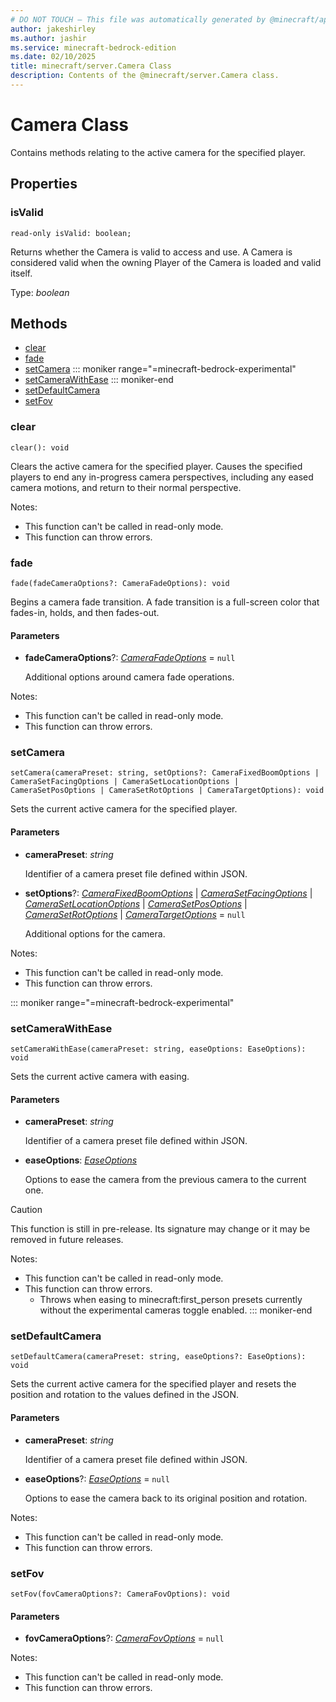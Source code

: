 ```yaml
---
# DO NOT TOUCH — This file was automatically generated by @minecraft/api-docs-generator, to report problems file an issue at https://github.com/Mojang/minecraft-scripting-libraries
author: jakeshirley
ms.author: jashir
ms.service: minecraft-bedrock-edition
ms.date: 02/10/2025
title: minecraft/server.Camera Class
description: Contents of the @minecraft/server.Camera class.
---
```

# Camera Class

Contains methods relating to the active camera for the specified player.

## Properties

### **isValid**
`read-only isValid: boolean;`

Returns whether the Camera is valid to access and use. A Camera is considered valid when the owning Player of the Camera is loaded and valid itself.

Type: *boolean*

## Methods
- [clear](#clear)
- [fade](#fade)
- [setCamera](#setcamera)
::: moniker range="=minecraft-bedrock-experimental"
- [setCameraWithEase](#setcamerawithease)
::: moniker-end
- [setDefaultCamera](#setdefaultcamera)
- [setFov](#setfov)

### **clear**
`
clear(): void
`

Clears the active camera for the specified player. Causes the specified players to end any in-progress camera perspectives, including any eased camera motions, and return to their normal perspective.
  
Notes:
- This function can't be called in read-only mode.
- This function can throw errors.

### **fade**
`
fade(fadeCameraOptions?: CameraFadeOptions): void
`

Begins a camera fade transition. A fade transition is a full-screen color that fades-in, holds, and then fades-out.

#### **Parameters**
- **fadeCameraOptions**?: [*CameraFadeOptions*](CameraFadeOptions.md) = `null`
  
  Additional options around camera fade operations.
  
Notes:
- This function can't be called in read-only mode.
- This function can throw errors.

### **setCamera**
`
setCamera(cameraPreset: string, setOptions?: CameraFixedBoomOptions | CameraSetFacingOptions | CameraSetLocationOptions | CameraSetPosOptions | CameraSetRotOptions | CameraTargetOptions): void
`

Sets the current active camera for the specified player.

#### **Parameters**
- **cameraPreset**: *string*
  
  Identifier of a camera preset file defined within JSON.
- **setOptions**?: [*CameraFixedBoomOptions*](CameraFixedBoomOptions.md) | [*CameraSetFacingOptions*](CameraSetFacingOptions.md) | [*CameraSetLocationOptions*](CameraSetLocationOptions.md) | [*CameraSetPosOptions*](CameraSetPosOptions.md) | [*CameraSetRotOptions*](CameraSetRotOptions.md) | [*CameraTargetOptions*](CameraTargetOptions.md) = `null`
  
  Additional options for the camera.
  
Notes:
- This function can't be called in read-only mode.
- This function can throw errors.

::: moniker range="=minecraft-bedrock-experimental"
### **setCameraWithEase**
`
setCameraWithEase(cameraPreset: string, easeOptions: EaseOptions): void
`

Sets the current active camera with easing.

#### **Parameters**
- **cameraPreset**: *string*
  
  Identifier of a camera preset file defined within JSON.
- **easeOptions**: [*EaseOptions*](EaseOptions.md)
  
  Options to ease the camera from the previous camera to the current one.

> [!CAUTION]
> This function is still in pre-release.  Its signature may change or it may be removed in future releases.
  
Notes:
- This function can't be called in read-only mode.
- This function can throw errors.
  - Throws when easing to minecraft:first_person presets currently without the experimental cameras toggle enabled.
::: moniker-end

### **setDefaultCamera**
`
setDefaultCamera(cameraPreset: string, easeOptions?: EaseOptions): void
`

Sets the current active camera for the specified player and resets the position and rotation to the values defined in the JSON.

#### **Parameters**
- **cameraPreset**: *string*
  
  Identifier of a camera preset file defined within JSON.
- **easeOptions**?: [*EaseOptions*](EaseOptions.md) = `null`
  
  Options to ease the camera back to its original position and rotation.
  
Notes:
- This function can't be called in read-only mode.
- This function can throw errors.

### **setFov**
`
setFov(fovCameraOptions?: CameraFovOptions): void
`

#### **Parameters**
- **fovCameraOptions**?: [*CameraFovOptions*](CameraFovOptions.md) = `null`
  
Notes:
- This function can't be called in read-only mode.
- This function can throw errors.
